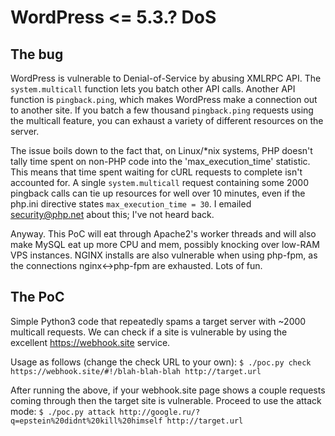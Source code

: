 # WordPress <= 5.3.? DoS

## The bug
WordPress is vulnerable to Denial-of-Service by abusing XMLRPC API. The `system.multicall` function lets you batch other API calls. Another API function is `pingback.ping`, which makes WordPress make a connection out to another site. If you batch a few thousand `pingback.ping` requests using the multicall feature, you can exhaust a variety of different resources on the server.

The issue boils down to the fact that, on Linux/*nix systems, PHP doesn't tally time spent on non-PHP code into the 'max_execution_time' statistic. This means that time spent waiting for cURL requests to complete isn't accounted for. A single `system.multicall` request containing some 2000 pingback calls can tie up resources for well over 10 minutes, even if the php.ini directive states `max_execution_time = 30`. I emailed security@php.net about this; I've not heard back.

Anyway. This PoC will eat through Apache2's worker threads and will also make MySQL eat up more CPU and mem, possibly knocking over low-RAM VPS instances. NGINX installs are also vulnerable when using php-fpm, as the connections nginx<->php-fpm are exhausted. Lots of fun.

## The PoC
Simple Python3 code that repeatedly spams a target server with ~2000 multicall requests. We can check if a site is vulnerable by using the excellent https://webhook.site service.

Usage as follows (change the check URL to your own):
`$ ./poc.py check https://webhook.site/#!/blah-blah-blah http://target.url`

After running the above, if your webhook.site page shows a couple requests coming through then the target site is vulnerable. Proceed to use the attack mode: `$ ./poc.py attack http://google.ru/?q=epstein%20didnt%20kill%20himself http://target.url`
